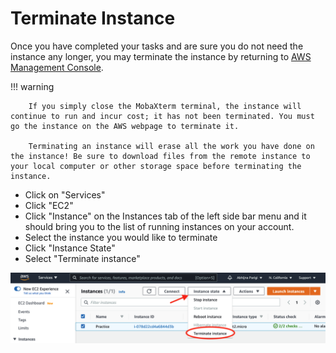 # Terminate Instance

Once you have completed your tasks and are sure you do not need the instance any longer, you may terminate the instance by returning to [AWS Management Console](https://us-west-1.console.aws.amazon.com/console/home?region=us-west-1).


!!! warning

        If you simply close the MobaXterm terminal, the instance will continue to run and incur cost; it has not been terminated. You must go the instance on the AWS webpage to terminate it.

        Terminating an instance will erase all the work you have done on the instance! Be sure to download files from the remote instance to your local computer or other storage space before terminating the instance.

- Click on "Services"
- Click "EC2"
- Click "Instance" on the Instances tab of the left side bar menu and it should bring you to the list of running instances on your account.
- Select the instance you would like to terminate
- Click "Instance State"
- Select "Terminate instance"

![Terminate](./images-aws/Terminate.png "terminate instance button")
